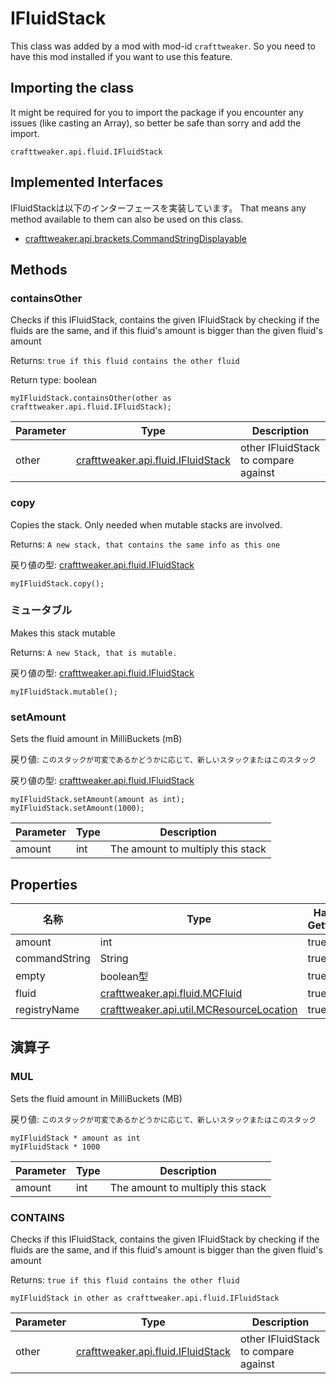 # IFluidStack

This class was added by a mod with mod-id `crafttweaker`. So you need to have this mod installed if you want to use this feature.

## Importing the class
It might be required for you to import the package if you encounter any issues (like casting an Array), so better be safe than sorry and add the import.
```zenscript
crafttweaker.api.fluid.IFluidStack
```

## Implemented Interfaces
IFluidStackは以下のインターフェースを実装しています。 That means any method available to them can also be used on this class.
- [crafttweaker.api.brackets.CommandStringDisplayable](/vanilla/api/brackets/CommandStringDisplayable)

## Methods
### containsOther

Checks if this IFluidStack, contains the given IFluidStack by checking if the fluids are the same, and if this fluid's amount is bigger than the given fluid's amount

 Returns: `true if this fluid contains the other fluid`

Return type: boolean

```zenscript
myIFluidStack.containsOther(other as crafttweaker.api.fluid.IFluidStack);
```

| Parameter | Type                                                                 | Description                          |
| --------- | -------------------------------------------------------------------- | ------------------------------------ |
| other     | [crafttweaker.api.fluid.IFluidStack](/vanilla/api/fluid/IFluidStack) | other IFluidStack to compare against |


### copy

Copies the stack. Only needed when mutable stacks are involved.

 Returns: `A new stack, that contains the same info as this one`

戻り値の型: [crafttweaker.api.fluid.IFluidStack](/vanilla/api/fluid/IFluidStack)

```zenscript
myIFluidStack.copy();
```

### ミュータブル

Makes this stack mutable

 Returns: `A new Stack, that is mutable.`

戻り値の型: [crafttweaker.api.fluid.IFluidStack](/vanilla/api/fluid/IFluidStack)

```zenscript
myIFluidStack.mutable();
```

### setAmount

Sets the fluid amount in MilliBuckets (mB)

 戻り値: `このスタックが可変であるかどうかに応じて、新しいスタックまたはこのスタック`

戻り値の型: [crafttweaker.api.fluid.IFluidStack](/vanilla/api/fluid/IFluidStack)

```zenscript
myIFluidStack.setAmount(amount as int);
myIFluidStack.setAmount(1000);
```

| Parameter | Type | Description                       |
| --------- | ---- | --------------------------------- |
| amount    | int  | The amount to multiply this stack |



## Properties

| 名称            | Type                                                                             | Has Getter | Has Setter |
| ------------- | -------------------------------------------------------------------------------- | ---------- | ---------- |
| amount        | int                                                                              | true       | false      |
| commandString | String                                                                           | true       | false      |
| empty         | boolean型                                                                         | true       | false      |
| fluid         | [crafttweaker.api.fluid.MCFluid](/vanilla/api/fluid/MCFluid)                     | true       | false      |
| registryName  | [crafttweaker.api.util.MCResourceLocation](/vanilla/api/util/MCResourceLocation) | true       | false      |

## 演算子
### MUL

Sets the fluid amount in MilliBuckets (MB)

 戻り値: `このスタックが可変であるかどうかに応じて、新しいスタックまたはこのスタック`

```zenscript
myIFluidStack * amount as int
myIFluidStack * 1000
```

| Parameter | Type | Description                       |
| --------- | ---- | --------------------------------- |
| amount    | int  | The amount to multiply this stack |
### CONTAINS

Checks if this IFluidStack, contains the given IFluidStack by checking if the fluids are the same, and if this fluid's amount is bigger than the given fluid's amount

 Returns: `true if this fluid contains the other fluid`

```zenscript
myIFluidStack in other as crafttweaker.api.fluid.IFluidStack
```

| Parameter | Type                                                                 | Description                          |
| --------- | -------------------------------------------------------------------- | ------------------------------------ |
| other     | [crafttweaker.api.fluid.IFluidStack](/vanilla/api/fluid/IFluidStack) | other IFluidStack to compare against |


